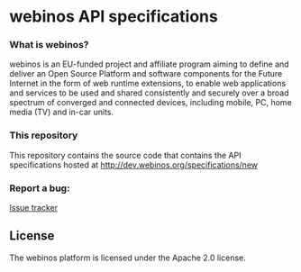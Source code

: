 webinos API specifications
===

### What is webinos?

webinos is an EU-funded project and affiliate program aiming to define and deliver an
Open Source Platform and software components for the Future Internet in the form of
web runtime extensions, to enable web applications and services to be used and shared
consistently and securely over a broad spectrum of converged and connected devices,
including mobile, PC, home media (TV) and in-car units.

### This repository

This repository contains the source code that contains the API specifications hosted at
http://dev.webinos.org/specifications/new

### Report a bug:

[Issue tracker](http://jira.webinos.org/browse/API)

## License

The webinos platform is licensed under the Apache 2.0 license.
